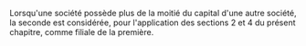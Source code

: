   
Lorsqu'une société possède plus de la moitié du capital d'une autre société, la seconde est considérée, pour l'application des sections 2 et 4 du présent chapitre, comme filiale de la première.  

  
